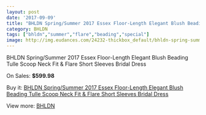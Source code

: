 ```yaml
---
layout: post
date: '2017-09-09'
title: "BHLDN Spring/Summer 2017 Essex Floor-Length Elegant Blush Beading Tulle Scoop Neck Fit & Flare Short Sleeves Bridal Dress"
category: BHLDN
tags: ["bhldn","summer","flare","beading","special"]
image: http://img.eudances.com/24232-thickbox_default/bhldn-spring-summer-2017-essex-floor-length-elegant-blush-beading-tulle-scoop-neck-fit-flare-short-sleeves-bridal-dress.jpg
---
```

BHLDN Spring/Summer 2017 Essex Floor-Length Elegant Blush Beading Tulle Scoop Neck Fit & Flare Short Sleeves Bridal Dress

On Sales: **$599.98**
<a href="https://www.eudances.com/en/bhldn/8056-bhldn-spring-summer-2017-essex-floor-length-elegant-blush-beading-tulle-scoop-neck-fit-flare-short-sleeves-bridal-dress.html"><amp-img layout="responsive" width="600" height="600" src="//img.eudances.com/24232-thickbox_default/bhldn-spring-summer-2017-essex-floor-length-elegant-blush-beading-tulle-scoop-neck-fit-flare-short-sleeves-bridal-dress.jpg" alt="BHLDN Spring/Summer 2017 Essex Floor-Length Elegant Blush Beading Tulle Scoop Neck Fit & Flare Short Sleeves Bridal Dress 0" /></a>
<a href="https://www.eudances.com/en/bhldn/8056-bhldn-spring-summer-2017-essex-floor-length-elegant-blush-beading-tulle-scoop-neck-fit-flare-short-sleeves-bridal-dress.html"><amp-img layout="responsive" width="600" height="600" src="//img.eudances.com/24236-thickbox_default/bhldn-spring-summer-2017-essex-floor-length-elegant-blush-beading-tulle-scoop-neck-fit-flare-short-sleeves-bridal-dress.jpg" alt="BHLDN Spring/Summer 2017 Essex Floor-Length Elegant Blush Beading Tulle Scoop Neck Fit & Flare Short Sleeves Bridal Dress 1" /></a>
<a href="https://www.eudances.com/en/bhldn/8056-bhldn-spring-summer-2017-essex-floor-length-elegant-blush-beading-tulle-scoop-neck-fit-flare-short-sleeves-bridal-dress.html"><amp-img layout="responsive" width="600" height="600" src="//img.eudances.com/24235-thickbox_default/bhldn-spring-summer-2017-essex-floor-length-elegant-blush-beading-tulle-scoop-neck-fit-flare-short-sleeves-bridal-dress.jpg" alt="BHLDN Spring/Summer 2017 Essex Floor-Length Elegant Blush Beading Tulle Scoop Neck Fit & Flare Short Sleeves Bridal Dress 2" /></a>
<a href="https://www.eudances.com/en/bhldn/8056-bhldn-spring-summer-2017-essex-floor-length-elegant-blush-beading-tulle-scoop-neck-fit-flare-short-sleeves-bridal-dress.html"><amp-img layout="responsive" width="600" height="600" src="//img.eudances.com/24234-thickbox_default/bhldn-spring-summer-2017-essex-floor-length-elegant-blush-beading-tulle-scoop-neck-fit-flare-short-sleeves-bridal-dress.jpg" alt="BHLDN Spring/Summer 2017 Essex Floor-Length Elegant Blush Beading Tulle Scoop Neck Fit & Flare Short Sleeves Bridal Dress 3" /></a>
<a href="https://www.eudances.com/en/bhldn/8056-bhldn-spring-summer-2017-essex-floor-length-elegant-blush-beading-tulle-scoop-neck-fit-flare-short-sleeves-bridal-dress.html"><amp-img layout="responsive" width="600" height="600" src="//img.eudances.com/24233-thickbox_default/bhldn-spring-summer-2017-essex-floor-length-elegant-blush-beading-tulle-scoop-neck-fit-flare-short-sleeves-bridal-dress.jpg" alt="BHLDN Spring/Summer 2017 Essex Floor-Length Elegant Blush Beading Tulle Scoop Neck Fit & Flare Short Sleeves Bridal Dress 4" /></a>

Buy it: [BHLDN Spring/Summer 2017 Essex Floor-Length Elegant Blush Beading Tulle Scoop Neck Fit & Flare Short Sleeves Bridal Dress](https://www.eudances.com/en/bhldn/8056-bhldn-spring-summer-2017-essex-floor-length-elegant-blush-beading-tulle-scoop-neck-fit-flare-short-sleeves-bridal-dress.html "BHLDN Spring/Summer 2017 Essex Floor-Length Elegant Blush Beading Tulle Scoop Neck Fit & Flare Short Sleeves Bridal Dress")

View more: [BHLDN](https://www.eudances.com/en/124-bhldn "BHLDN")
